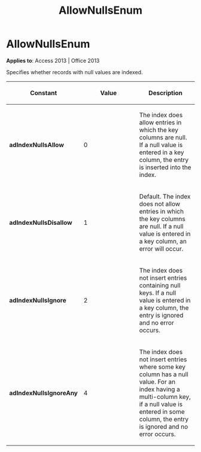 ﻿---
title: AllowNullsEnum
TOCTitle: AllowNullsEnum
ms:assetid: 7bb42b38-6b3b-5930-b1d7-16323a3bdf37
ms:mtpsurl: https://msdn.microsoft.com/en-us/library/JJ249515(v=office.15)
ms:contentKeyID: 48545819
ms.date: 09/18/2015
mtps_version: v=office.15
---

# AllowNullsEnum


**Applies to**: Access 2013 | Office 2013

Specifies whether records with null values are indexed.

<table>
<colgroup>
<col style="width: 33%" />
<col style="width: 33%" />
<col style="width: 33%" />
</colgroup>
<thead>
<tr class="header">
<th><p>Constant</p></th>
<th><p>Value</p></th>
<th><p>Description</p></th>
</tr>
</thead>
<tbody>
<tr class="odd">
<td><p><strong>adIndexNullsAllow</strong></p></td>
<td><p>0</p></td>
<td><p>The index does allow entries in which the key columns are null. If a null value is entered in a key column, the entry is inserted into the index.</p></td>
</tr>
<tr class="even">
<td><p><strong>adIndexNullsDisallow</strong></p></td>
<td><p>1</p></td>
<td><p>Default. The index does not allow entries in which the key columns are null. If a null value is entered in a key column, an error will occur.</p></td>
</tr>
<tr class="odd">
<td><p><strong>adIndexNullsIgnore</strong></p></td>
<td><p>2</p></td>
<td><p>The index does not insert entries containing null keys. If a null value is entered in a key column, the entry is ignored and no error occurs.</p></td>
</tr>
<tr class="even">
<td><p><strong>adIndexNullsIgnoreAny</strong></p></td>
<td><p>4</p></td>
<td><p>The index does not insert entries where some key column has a null value. For an index having a multi-column key, if a null value is entered in some column, the entry is ignored and no error occurs.</p></td>
</tr>
</tbody>
</table>

